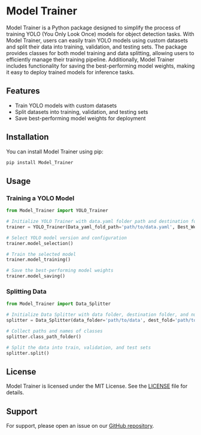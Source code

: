 # Model Trainer

Model Trainer is a Python package designed to simplify the process of training YOLO (You Only Look Once) models for object detection tasks. With Model Trainer, users can easily train YOLO models using custom datasets and split their data into training, validation, and testing sets. The package provides classes for both model training and data splitting, allowing users to efficiently manage their training pipeline. Additionally, Model Trainer includes functionality for saving the best-performing model weights, making it easy to deploy trained models for inference tasks.

## Features

- Train YOLO models with custom datasets
- Split datasets into training, validation, and testing sets
- Save best-performing model weights for deployment

## Installation

You can install Model Trainer using pip:

```bash
pip install Model_Trainer
```

## Usage

### Training a YOLO Model

```python
from Model_Trainer import YOLO_Trainer

# Initialize YOLO Trainer with data.yaml folder path and destination folder for best weights
trainer = YOLO_Trainer(Data_yaml_fold_path='path/to/data.yaml', Best_Weight_dest='path/to/destination', epochs=50)

# Select YOLO model version and configuration
trainer.model_selection()

# Train the selected model
trainer.model_training()

# Save the best-performing model weights
trainer.model_saving()
```

### Splitting Data

```python
from Model_Trainer import Data_Splitter

# Initialize Data Splitter with data folder, destination folder, and number of classes
splitter = Data_Splitter(data_folder='path/to/data', dest_fold='path/to/destination', no_classes=3)

# Collect paths and names of classes
splitter.class_path_folder()

# Split the data into train, validation, and test sets
splitter.split()
```

## License

Model Trainer is licensed under the MIT License. See the [LICENSE](LICENSE) file for details.



## Support

For support, please open an issue on our [GitHub repository](https://github.com/Rathoreatri03/Model_Trainer/issues).
